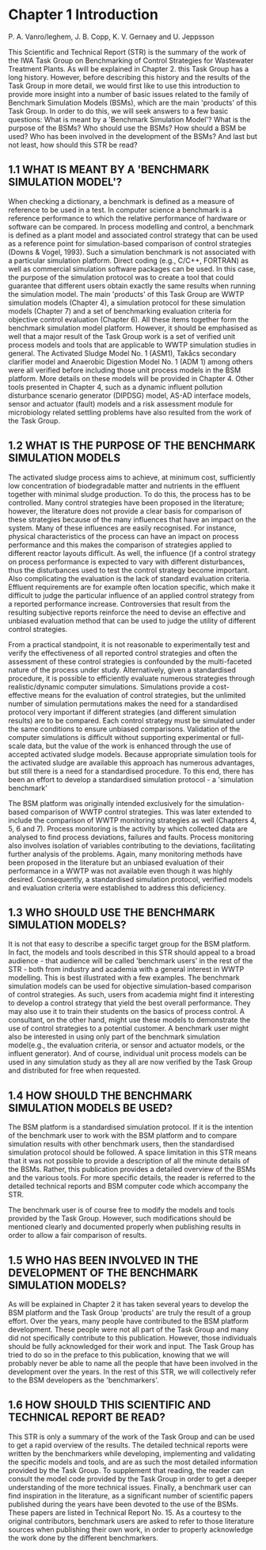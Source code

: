 # Chapter 1 Introduction

P. A. Vanro/leghem, J. B. Copp, K. V. Gernaey and U. Jeppsson

This Scientific and Technical Report (STR) is the summary of the work of the IWA Task Group on Benchmarking of Control Strategies for Wastewater Treatment Plants. As will be explained in Chapter 2. this Task Group has a long history. However, before describing this history and the results of the Task Group in more detail, we would first like to use this introduction to provide more insight into a number of basic issues related to the family of Benchmark Simulation Models (BSMs), which are the main 'products' of this Task Group. In order to do this, we will seek answers to a few basic questions: What is meant by a 'Benchmark Simulation Model'? What is the purpose of the BSMs? Who should use the BSMs? How should a BSM be used? Who has been involved in the development of the BSMs? And last but not least, how should this STR be read?

##   1.1 WHAT IS MEANT BY A 'BENCHMARK SIMULATION MODEL'?

When checking a dictionary, a benchmark is defined as a measure of reference to be used in a test. In computer science a benchmark is a reference performance to which the relative performance of hardware or software can be compared. In process modelling and control, a benchmark is defined as a plant model and associated control strategy that can be used as a reference point for simulation-based comparison of control strategies (Downs & Vogel, 1993). Such a simulation benchmark is not associated with a particular simulation platform. Direct coding (e.g., C/C++, FORTRAN) as well as commercial simulation software packages can be used. In this case, the purpose of the simulation protocol was to create a tool that could guarantee that different users obtain exactly the same results when running the simulation model. The main 'products' of this Task Group are WWTP simulation models (Chapter 4), a simulation protocol for these simulation models (Chapter 7) and a set of benchmarking evaluation criteria for objective control evaluation (Chapter 6). All these items together form the benchmark simulation model platform. However, it should be emphasised as well that a major result of the Task Group work is a set of verified unit process models and tools that are applicable to WWTP simulation studies in general. The Activated Sludge Model No. 1 (ASM1), Takåcs secondary clarifier model and Anaerobic Digestion Model No. 1 (ADM 1) among others were all verified before including those unit process models in the BSM platform. More details on these models will be provided in Chapter 4. Other tools presented in Chapter 4, such as a dynamic influent pollution disturbance scenario generator (DIPDSG) model, AS-AD interface models, sensor and actuator (fault) models and a risk assessment module for microbiology related settling problems have also resulted from the work of the Task Group.

## 1.2 WHAT IS THE PURPOSE OF THE BENCHMARK SIMULATlON MODELS

The activated sludge process aims to achieve, at minimum cost, sufficiently low concentration of biodegradable matter and nutrients in the effluent together with minimal sludge production. To do this, the process has to be controlled. Many control strategies have been proposed in the literature; however, the literature does not provide a clear basis for comparison of these strategies because of the many influences that have an impact on the system. Many of these influences are easily recognised. For instance, physical characteristics of the process can have an impact on process performance and this makes the comparison of strategies applied to different reactor layouts difficult. As well, the influence ()f a control strategy on process performance is expected to vary with different disturbances, thus the disturbances used to test the control strategy become important. Also complicating the evaluation is the lack of standard evaluation criteria. Effluent requirements are for example often location specific, which make it difficult to judge the particular influence of an applied control strategy from a reported performance increase. Controversies that result from the resulting subjective reports reinforce the need to devise an effective and unbiased evaluation method that can be used to judge the utility of different control strategies.

From a practical standpoint, it is not reasonable to experimentally test and verify the effectiveness of  all reported control strategies and often the assessment of these control strategies is confounded by the multi-faceted nature of the process under study. Alternatively, given a standardised procedure, it is possible to efficiently evaluate numerous strategies through realistic/dynamic computer simulations. Simulations provide a cost-effective means for the evaluation of control strategies, but the unlimited number of simulation permutations makes the need for a standardised protocol very important if different strategies (and different simulation results) are to be compared. Each control strategy must be simulated under the same conditions to ensure unbiased comparisons. Validation of the computer simulations is difficult without supporting experimental or full-scale data, but the value of the work is enhanced through the use of accepted activated sludge models. Because appropriate simulation tools for the activated sludge are available this approach has numerous advantages, but still there is a need for a standardised procedure. To this end, there has been an effort to develop a standardised simulation protocol - a 'simulation benchmark'

The BSM platform was originally intended exclusively for the simulation-based comparison of WWTP control strategies. This was later extended to include the comparison of WWTP monitoring strategies as well (Chapters 4, 5, 6 and 7). Process monitoring is the activity by which collected data are analysed to find process deviations, failures and faults. Process monitoring also involves isolation of variables contributing to the deviations, facilitating further analysis of the problems. Again, many monitoring methods have been  proposed in the literature but an unbiased evaluation of their performance in a WWTP was not available  even though it was highly desired. Consequently, a standardised simulation protocol, verified models and  evaluation criteria were established to address this deficiency.

## 1.3 WHO SHOULD USE THE BENCHMARK SIMULATION MODELS?
It is not that easy to describe a specific target group for the BSM platform. In fact, the models and tools described in this STR should appeal to a broad audience - that audience will be called 'benchmark users' in the rest of the STR - both from industry and academia with a general interest in WWTP modelling. This is best illustrated with a few examples. The benchmark simulation models can be used for objective simulation-based comparison of control strategies. As such, users from academia might find it interesting to develop a control strategy that yield the best overall performance. They may also use it to train their students on the basics of process control. A consultant, on the other hand, might use these models to demonstrate the use of control strategies to a potential customer. A benchmark user might also be interested in using only part of the benchmark simulation model(e.g., the evaluation criteria, or sensor and actuator models, or the influent generator). And of course, individual unit process models can be used in any simulation study as they all are now verified by the Task Group and distributed for free when requested.

## 1.4 HOW SHOULD THE BENCHMARK SIMULATION MODELS BE USED?
The BSM platform is a standardised simulation protocol. If it is the intention of the benchmark user to work with the BSM platform and to compare simulation results with other benchmark users, then the standardised simulation protocol should be followed. A space limitation in this STR means that it was not possible to provide a description of all the minute details of the BSMs. Rather, this publication provides a detailed overview of the BSMs and the various tools. For more specific details, the reader is referred to the detailed technical reports and BSM computer code which accompany the STR.

The benchmark user is of course free to modify the models and tools provided by the Task Group. However, such modifications should be mentioned clearly and documented properly when publishing results in order to allow a fair comparison of results.

## 1.5 WHO HAS BEEN INVOLVED IN THE DEVELOPMENT OF THE BENCHMARK SIMULATION MODELS?

As will be explained in Chapter 2 it has taken several years to develop the BSM platform and the Task Group 'products' are truly the result of a group effort. Over the years, many people have contributed to the BSM platform development. These people were not all part of the Task Group and many did not specifically contribute to this publication. However, those individuals should be fully acknowledged for their work and input. The Task Group has tried to do so in the preface to this publication, knowing that we will probably never be able to name all the people that have been involved in the development over the years. In the rest of this STR, we will collectively refer to the BSM developers as the 'benchmarkers'.

## 1.6 HOW SHOULD THIS SCIENTIFIC AND TECHNICAL REPORT BE READ?

This STR is only a summary of the work of the Task Group and can be used to get a rapid overview of the results. The detailed technical reports were written by the benchmarkers while developing, implementing and validating the specific models and tools, and are as such the most detailed information provided by the Task Group. To supplement that reading, the reader can consult the model code provided by the Task Group in order to get a deeper understanding of the more technical issues. Finally, a benchmark user can find inspiration in the literature, as a significant number of scientific papers published during the years have been devoted to the use of the BSMs. These papers are listed in Technical Report No. 15. As a courtesy to the original contributors, benchmark users are asked to refer to those literature sources when publishing their own work, in order to properly acknowledge the work done by the different benchmarkers.
